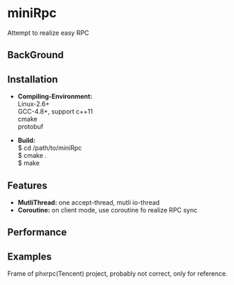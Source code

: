 # miniRpc
Attempt to realize easy RPC

## BackGround

## Installation
 - **Compiling-Environment:**   
 Linux-2.6+  
 GCC-4.8+, support c++11  
 cmake  
 protobuf  
 
 - **Build:**  
 $ cd /path/to/miniRpc  
 $ cmake .  
 $ make   

## Features
 - **MutliThread:** one accept-thread, mutli io-thread  
 - **Coroutine:** on client mode, use coroutine fo realize RPC sync  

## Performance

## Examples

Frame of phxrpc(Tencent) project, probably not correct, only for reference.
